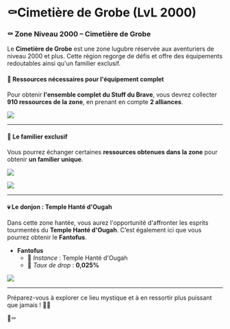 # ⚰️Cimetière de Grobe (LvL 2000)

### ⚰️ Zone Niveau 2000 – Cimetière de Grobe <a href="#zone-niveau-2000-cimetiere-de-grobe" id="zone-niveau-2000-cimetiere-de-grobe"></a>

Le **Cimetière de Grobe** est une zone lugubre réservée aux aventuriers de niveau 2000 et plus. Cette région regorge de défis et offre des équipements redoutables ainsi qu'un familier exclusif.

#### 🌟 **Ressources nécessaires pour l'équipement complet** <a href="#ressources-necessaires-pour-lequipement-complet" id="ressources-necessaires-pour-lequipement-complet"></a>

Pour obtenir **l'ensemble complet du Stuff du Brave**, vous devrez collecter **910 ressources de la zone**, en prenant en compte **2 alliances**.

![](https://vallya.gitbook.io/~gitbook/image?url=https%3A%2F%2F677697625-files.gitbook.io%2F%7E%2Ffiles%2Fv0%2Fb%2Fgitbook-x-prod.appspot.com%2Fo%2Fspaces%252FTJCjQJc02Pk37oWThIix%252Fuploads%252FHiXqI0FK3lza5tDAnAbv%252Fimage.png%3Falt%3Dmedia%26token%3D02cf3132-26e5-4817-b979-67b3a559e974\&width=768\&dpr=4\&quality=100\&sign=207889b0\&sv=2)

***

#### 🐺 **Le familier exclusif** <a href="#le-familier-exclusif" id="le-familier-exclusif"></a>

Vous pourrez échanger certaines **ressources obtenues dans la zone** pour obtenir **un familier unique**.

![](https://vallya.gitbook.io/~gitbook/image?url=https%3A%2F%2F677697625-files.gitbook.io%2F%7E%2Ffiles%2Fv0%2Fb%2Fgitbook-x-prod.appspot.com%2Fo%2Fspaces%252FTJCjQJc02Pk37oWThIix%252Fuploads%252FyBQrZa6jmMRd9UIwHjTo%252Fimage-1.png%3Falt%3Dmedia%26token%3D7d229ee0-63bb-4464-b35c-da5917b50784\&width=768\&dpr=4\&quality=100\&sign=985519f6\&sv=2)

![](https://vallya.gitbook.io/~gitbook/image?url=https%3A%2F%2F677697625-files.gitbook.io%2F%7E%2Ffiles%2Fv0%2Fb%2Fgitbook-x-prod.appspot.com%2Fo%2Fspaces%252FTJCjQJc02Pk37oWThIix%252Fuploads%252Fh0dOa1Lza97gCOVbXNuy%252Fimage.png%3Falt%3Dmedia%26token%3D0e74377e-b7f1-4215-b63c-4974ad928685\&width=768\&dpr=4\&quality=100\&sign=aa131ba1\&sv=2)

***

#### 💀 **Le donjon : Temple Hanté d'Ougah** <a href="#le-donjon-temple-hante-dougah" id="le-donjon-temple-hante-dougah"></a>

Dans cette zone hantée, vous aurez l'opportunité d'affronter les esprits tourmentés du **Temple Hanté d'Ougah**. C’est également ici que vous pourrez obtenir le **Fantofus**.



* **Fantofus**
  * 📍 _Instance_ : Temple Hanté d'Ougah
  * 🎯 _Taux de drop_ : **0,025%**

![](https://vallya.gitbook.io/~gitbook/image?url=https%3A%2F%2F677697625-files.gitbook.io%2F%7E%2Ffiles%2Fv0%2Fb%2Fgitbook-x-prod.appspot.com%2Fo%2Fspaces%252FTJCjQJc02Pk37oWThIix%252Fuploads%252FkO2hWxeoqI7dSmzO18zh%252Fimage.png%3Falt%3Dmedia%26token%3De72ee695-6de7-411e-8bd7-75b37e4b455e\&width=768\&dpr=4\&quality=100\&sign=aafc61b1\&sv=2)

***

Préparez-vous à explorer ce lieu mystique et à en ressortir plus puissant que jamais ! 🔮👻

🌟⚰️
